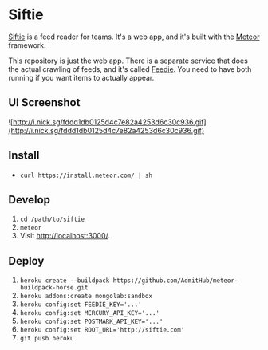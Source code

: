 Siftie
======

[Siftie](https://siftie.com) is a feed reader for teams. It's a web app, and
it's built with the [Meteor](https://www.meteor.com/) framework.

This repository is just the web app. There is a separate service that does the
actual crawling of feeds, and it's called [Feedie](https://github.com/nicksergeant/feedie).
You need to have both running if you want items to actually appear.

UI Screenshot
-------------

![http://i.nick.sg/fddd1db0125d4c7e82a4253d6c30c936.gif](http://i.nick.sg/fddd1db0125d4c7e82a4253d6c30c936.gif)

Install
-------

- `curl https://install.meteor.com/ | sh`

Develop
-------

1. `cd /path/to/siftie`
2. `meteor`
3. Visit [http://localhost:3000/](http://localhost:3000/).

Deploy
------

1. `heroku create --buildpack https://github.com/AdmitHub/meteor-buildpack-horse.git`
2. `heroku addons:create mongolab:sandbox`
3. `heroku config:set FEEDIE_KEY='...'`
4. `heroku config:set MERCURY_API_KEY='...'`
5. `heroku config:set POSTMARK_API_KEY='...'`
6. `heroku config:set ROOT_URL='http://siftie.com'`
7. `git push heroku`
